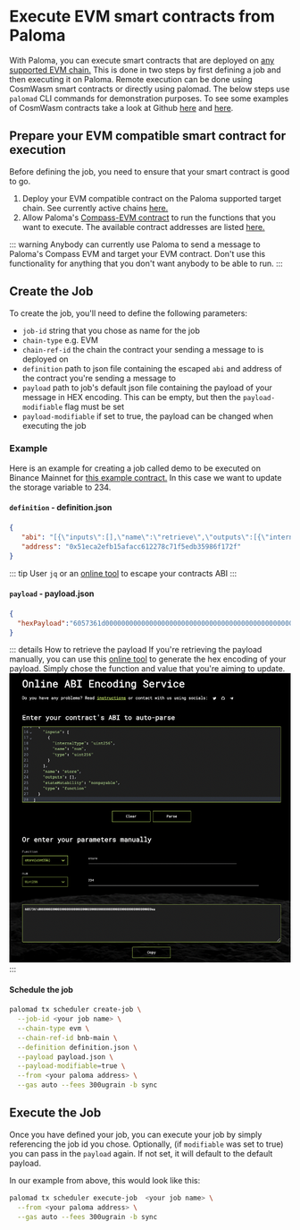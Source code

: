# Execute EVM smart contracts from Paloma
With Paloma, you can execute smart contracts that are deployed on [any supported EVM chain.](../../resources/networks) This is done in two steps by first defining a job and then executing it on Paloma. Remote execution can be done using CosmWasm smart contracts or directly using palomad. The below steps use `palomad` CLI commands for demonstration purposes. To see some examples of CosmWasm contracts take a look at Github [here](https://github.com/palomachain/cross-chain-amm-cosmwasm/blob/main/src/contract.rs) and [here](https://github.com/palomachain/paloma-rs/tree/main/egg).

## Prepare your EVM compatible smart contract for execution 
Before defining the job, you need to ensure that your smart contract is good to go. 

1. Deploy your EVM compatible contract on the Paloma supported target chain. See currently active chains [here.](../../resources/networks.md)
2. Allow Paloma's [Compass-EVM contract](../applications/compass-evm/overview.md) to run the functions that you want to execute. The available contract addresses are listed [here.](../../resources/networks.md)

::: warning
Anybody can currently use Paloma to send a message to Paloma's Compass EVM and target your EVM contract. Don't use this functionality for anything that you don't want anybody to be able to run.
:::

## Create the Job

To create the job, you'll need to define the following parameters: 
- `job-id` string that you chose as name for the job
- `chain-type` e.g. EVM
- `chain-ref-id` the chain the contract your sending a message to is deployed on
- `definition` path to json file containing the escaped `abi` and address of the contract you're sending a message to
- `payload` path to job's default json file containing the payload of your message in HEX encoding. This can be empty, but then the `payload-modifiable` flag must be set
- `payload-modifiable` if set to true, the payload can be changed when executing the job

### Example
Here is an example for creating a job called demo to be executed on Binance Mainnet for [this example contract.](https://bscscan.com/address/0x1f576f2021b6ebdf229750f54fdfd31206141e65) In this case we want to update the storage variable to 234.

#### `definition` - definition.json
```json
{
   "abi": "[{\"inputs\":[],\"name\":\"retrieve\",\"outputs\":[{\"internalType\":\"uint256\",\"name\":\"\",\"type\":\"uint256\"}],\"stateMutability\":\"view\",\"type\":\"function\"},{\"inputs\":[{\"internalType\":\"uint256\",\"name\":\"num\",\"type\":\"uint256\"}],\"name\":\"store\",\"outputs\":[],\"stateMutability\":\"nonpayable\",\"type\":\"function\"}]",
   "address": "0x51eca2efb15afacc612278c71f5edb35986f172f"
}
```
::: tip
User `jq` or an [online tool](https://www.freeformatter.com/json-escape.html) to escape your contracts ABI
:::

#### `payload` - payload.json
```json
{
  "hexPayload":"6057361d00000000000000000000000000000000000000000000000000000000000000ea"
}
```
::: details How to retrieve the payload
If you're retrieving the payload manually, you can use this [online tool](https://abi.hashex.org/) to generate the hex encoding of your payload. Simply chose the function and value that you're aiming to update. 
<img src="../../images/hex_payload.png">
:::

#### Schedule the job
```bash
palomad tx scheduler create-job \
  --job-id <your job name> \
  --chain-type evm \
  --chain-ref-id bnb-main \
  --definition definition.json \
  --payload payload.json \
  --payload-modifiable=true \
  --from <your paloma address> \
  --gas auto --fees 300ugrain -b sync
```


## Execute the Job
Once you have defined your job, you can execute your job by simply referencing the job id you chose. Optionally, (if `modifiable` was set to true) you can pass in the `payload` again. If not set, it will default to the default payload.

In our example from above, this would look like this:

```sh 
palomad tx scheduler execute-job  <your job name> \
  --from <your paloma address> \
  --gas auto --fees 300ugrain -b sync
```

